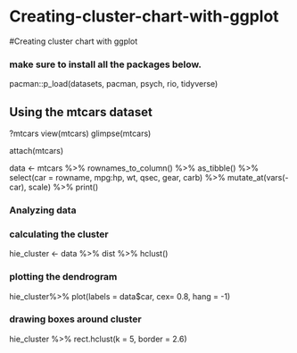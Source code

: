 # Creating-cluster-chart-with-ggplot
#Creating cluster chart  with ggplot
### make sure to install all the packages below. 
pacman::p_load(datasets, pacman, psych, rio, tidyverse)

## Using the mtcars dataset
?mtcars
view(mtcars)
glimpse(mtcars)

attach(mtcars)

data <- mtcars %>% rownames_to_column() %>% as_tibble() %>% 
  select(car = rowname, mpg:hp, wt, qsec, gear, carb) %>% 
  mutate_at(vars(-car), scale) %>%
  print()

### Analyzing data
### calculating the cluster 
hie_cluster <- data %>% dist %>% hclust()

### plotting the dendrogram
hie_cluster%>% plot(labels = data$car, cex= 0.8, hang = -1)

### drawing boxes around cluster
hie_cluster %>% rect.hclust(k = 5, border = 2.6)
